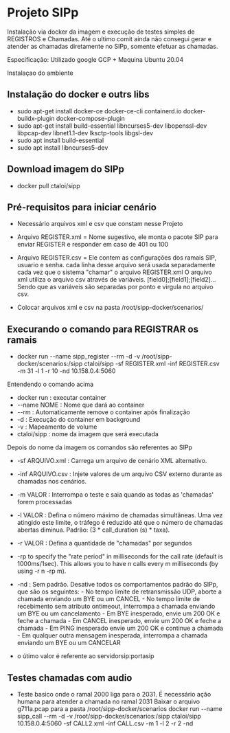 # Projeto SIPp

Instalação via docker da imagem e execução de testes simples de REGISTROS e Chamadas.
Até o ultimo comit ainda não consegui gerar e atender as chamadas diretamente no SIPp, somente efetuar as chamadas.

Especificação:
Utilizado google GCP + Maquina Ubuntu 20.04

Instalaçao do ambiente
## Instalação do docker e outrs libs
- sudo apt-get install docker-ce docker-ce-cli containerd.io docker-buildx-plugin docker-compose-plugin
- sudo apt-get install build-essential libncurses5-dev libopenssl-dev libpcap-dev libnet1.1-dev lksctp-tools libgsl-dev
- sudo apt install build-essential
- sudo apt install libncurses5-dev

## Download imagem do SIPp
- docker pull ctaloi/sipp

## Pré-requisitos para iniciar cenário
- Necessário arquivos xml e csv que constam nesse Projeto

- Arquivo REGISTER.xml = Nome sugestivo, ele monta o pacote SIP para enviar REGISTER e responder em caso de 401 ou 100

- Arquivo REGISTER.csv = Ele contem as configurações dos ramais SIP, usuario e senha.
	cada linha desse arquivo será usada separadamente cada vez que o sistema "chamar" o arquivo REGISTER.xml
	O arquivo xml utiliza o arquivo csv através de variáveis. [field0];[field1];[field2]...
	Sendo que as variáveis são separadas por ponto e virgula no arquivo csv.

- Colocar arquivos xml e csv na pasta /root/sipp-docker/scenarios/

## Execurando o comando para REGISTRAR os ramais
- docker run --name sipp_register --rm -d -v /root/sipp-docker/scenarios:/sipp ctaloi/sipp -sf REGISTER.xml -inf REGISTER.csv -m 31 -l 1 -r 10 -nd 10.158.0.4:5060

Entendendo o comando acima

- docker run : executar container
- --name NOME : Nome que dará ao container
- --rm : Automaticamente remove o container após finalização
- -d : Execução do container em background
- -v : Mapeamento de volume
- ctaloi/sipp : nome da imagem que será executada

Depois do nome da imagem os comandos são referentes ao SIPp

- -sf ARQUIVO.xml : Carrega um arquivo de cenário XML alternativo.
- -inf ARQUIVO.csv : Injete valores de um arquivo CSV externo durante as chamadas nos cenários.
- -m VALOR : Interrompa o teste e saia quando as todas as 'chamadas' forem processadas
- -l VALOR : Defina o número máximo de chamadas simultâneas. Uma vez atingido este limite, o tráfego é reduzido até que o número de chamadas abertas diminua. Padrão: (3 * call_duration (s) * taxa).
- -r VALOR : Defina a quantidade de "chamadas" por segundos
- -rp to specify the "rate period" in milliseconds for the call rate (default is 1000ms/1sec). This allows you to have n calls every m milliseconds (by using -r n -rp m).
- -nd : Sem padrão. Desative todos os comportamentos padrão do SIPp, que são os seguintes:
                      - No tempo limite de retransmissão UDP, aborte a chamada enviando um BYE ou um CANCEL
                      - No tempo limite de recebimento sem atributo ontimeout, interrompa a chamada enviando um BYE ou um cancelamento
                      - Em BYE inesperado, envie um 200 OK e feche a chamada
                      - Em CANCEL inesperado, envie um 200 OK e feche a chamada
                      - Em PING inesperado envie um 200 OK e continue a chamada
                      - Em qualquer outra mensagem inesperada, interrompa a chamada enviando um BYE ou um CANCELAR

- o útimo valor é referente ao servidorsip:portasip



## Testes chamadas com audio
- Teste basico onde o ramal 2000 liga para o 2031. É necessário ação humana para atender a chamada no ramal 2031
Baixar o arquivo g711a.pcap para a pasta /root/sipp-docker/scenarios
docker run --name sipp_call --rm -d -v /root/sipp-docker/scenarios:/sipp ctaloi/sipp 10.158.0.4:5060 -sf CALL2.xml -inf CALL.csv -m 1 -l 2 -r 2 -nd
